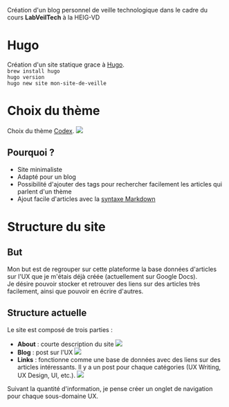 Création d'un blog personnel de veille technologique dans le cadre du cours **LabVeilTech** à la HEIG-VD

# Hugo
Création d'un site statique grace à [Hugo](https://gohugo.io/).  
`brew install hugo`  
`hugo version`  
`hugo new site mon-site-de-veille`

# Choix du thème
Choix du thème [Codex](https://themes.gohugo.io/hugo-theme-codex/).
![](https://d33wubrfki0l68.cloudfront.net/3c9146b977bbef91f92600d0669a7548b764e7e0/360fe/hugo-theme-codex/screenshot-hugo-theme-codex_hu2e503dcb16114be293da4f05196c31ac_32296_1500x1000_fill_catmullrom_top_2.png)
## Pourquoi ?
* Site minimaliste
* Adapté pour un blog
* Possibilité d'ajouter des tags pour rechercher facilement les articles qui parlent d'un thème
* Ajout facile d'articles avec la [syntaxe Markdown](https://github.com/adam-p/markdown-here/wiki/Markdown-Cheatsheet)

# Structure du site
## But
Mon but est de regrouper sur cette plateforme la base données d'articles sur l'UX que je m'étais déjà créée (actuellement sur Google Docs).  
Je désire pouvoir stocker et retrouver des liens sur des articles très facilement, ainsi que pouvoir en écrire d'autres.

## Structure actuelle
Le site est composé de trois parties :

* **About** : courte description du site
![](https://www.zupimages.net/up/20/48/g1dv.png)
* **Blog** : post sur l'UX
![](https://www.zupimages.net/up/20/48/lyhs.png)
* **Links** : fonctionne comme une base de données avec des liens sur des articles intéressants. Il y a un post pour chaque catégories (UX Writing, UX Design, UI, etc.).
![](https://www.zupimages.net/up/20/48/w3wt.png)

Suivant la quantité d'information, je pense créer un onglet de navigation pour chaque sous-domaine UX.
